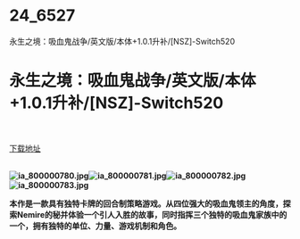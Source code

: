 # 24_6527
永生之境：吸血鬼战争/英文版/本体+1.0.1升补/[NSZ]-Switch520
# 永生之境：吸血鬼战争/英文版/本体+1.0.1升补/[NSZ]-Switch520
 <br/></br>
[下载地址](https://www.switch520.cc/article/6527 "下载地址")
<br/></br>

<p><span><strong><img src="https://ddcdn.jd.com/ddimg/jfs/t1/129426/20/14246/42542/5f78f6cdEb5fd54d9/2ba5ac93f04cf858.jpg" alt="ia_800000780.jpg" title="ia_800000780.jpg"><img src="https://ddcdn.jd.com/ddimg/jfs/t1/115155/20/18046/79887/5f78f6d1Efd9678e5/b7767aaf2463002b.jpg" alt="ia_800000781.jpg" title="ia_800000781.jpg"><img src="https://ddcdn.jd.com/ddimg/jfs/t1/149376/30/9771/78189/5f78f6d1Ec28dd12a/da0d2f169648ffbd.jpg" alt="ia_800000782.jpg" title="ia_800000782.jpg"><img src="https://ddcdn.jd.com/ddimg/jfs/t1/136011/24/11430/87486/5f78f6d1Effffdd8f/dc1ae079e4e8c6ad.jpg" alt="ia_800000783.jpg" title="ia_800000783.jpg"> <br></strong></span></p>
<p></p>
<p><span><strong>本作是一款具有独特卡牌的回合制策略游戏。从四位强大的吸血鬼领主的角度，探索Nemire的秘并体验一个引人入胜的故事，同时指挥三个独特的吸血鬼家族中的一个，拥有独特的单位、力量、游戏机制和角色。</strong></span></p>
<p></p>

